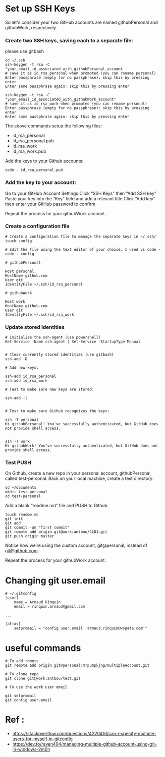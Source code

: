# Set up SSH Keys

So let's consider your two GitHub accounts are named githubPersonal and githubWork, respectively.

### Create two SSH keys, saving each to a separate file:
please use gitbash

```
cd ~/.ssh
ssh-keygen -t rsa -C "your_email_id_associated_with_githubPersonal_account
# save it as id_rsa_personal when prompted (you can rename personal)
Enter passphrase (empty for no passphrase): skip this by pressing enter
Enter same passphrase again: skip this by pressing enter

ssh-keygen -t rsa -C "your_email_id_associated_with_githubWork_account"
# save it as id_rsa_work when prompted (you can rename personal)
Enter passphrase (empty for no passphrase): skip this by pressing enter
Enter same passphrase again: skip this by pressing enter

```

The above commands setup the following files:

- id_rsa_personal
- id_rsa_personal.pub
- id_rsa_work
- id_rsa_work.pub

Add the keys to your Github accounts:

```
code . id_rsa_personal.pub
```

### Add the key to your account:

Go to your GitHub Account Settings
Click “SSH Keys” then “Add SSH key”
Paste your key into the “Key” field and add a relevant title
Click “Add key” then enter your GitHub password to confirm.

Repeat the process for your githubWork account.

### Create a configuration file



```
# Create a configuration file to manage the separate keys in ~/.ssh/
touch config

# Edit the file using the text editor of your choice. I used vs code -
code . config
```

```
# githubPersonal

Host personal
HostName github.com
User git
IdentityFile ~/.ssh/id_rsa_personal

# githubWork

Host work
HostName github.com
User git
IdentityFile ~/.ssh/id_rsa_work
```

### Update stored identities



```
# initialize the ssh-agent (use powershell)
Get-Service -Name ssh-agent | Set-Service -StartupType Manual


# Clear currently stored identities (use gitbash)
ssh-add -D

# Add new keys:

ssh-add id_rsa_personal
ssh-add id_rsa_work

# Test to make sure new keys are stored:

ssh-add -l


# Test to make sure Github recognizes the keys:

ssh -T personal
Hi githubPersonal! You've successfully authenticated, but GitHub does not provide shell access.


ssh -T work
Hi githubWork! You've successfully authenticated, but GitHub does not provide shell access.
```

### Test PUSH

On Github, create a new repo in your personal account, githubPersonal, called test-personal.
Back on your local machine, create a test directory:

```
cd ~/documents
mkdir test-personal
cd test-personal
```

Add a blank “readme.md” file and PUSH to Github:

```
touch readme.md
git init
git add .
git commit -am "first commit"
git remote add origin git@work:antbou/CLD1.git
git push origin master
```

Notice how we’re using the custom account, git@personal, instead of git@github.com.

Repeat the process for your githubWork account.

# Changing git user.email

```
# ~/.gitconfig
[user]
    name = Arnaud Rinquin
    email = rinquin.arnaud@gmail.com

...

[alias]
    setpromail = "config user.email 'arnaud.rinquin@wopata.com'"

```

# useful commands
```
# To add remote
git remote add origin git@personal:mrpumpkjng/multipleAccount.git

# To clone repo
git clone git@work:antbou/test.git

# To use the work user email

git setpromail
git config user.email
```

# Ref :

- https://stackoverflow.com/questions/4220416/can-i-specify-multiple-users-for-myself-in-gitconfig
- https://dev.to/raven404/managing-multiple-github-account-using-git-in-windows-2m0h

